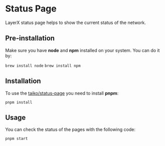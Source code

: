 # Status Page

LayerX status page helps to show the current status of the network.

## Pre-installation

Make sure you have **node** and **npm** installed on your system. You can do it by:

`brew install node`
`brew install npm`

## Installation

To use the [taiko/status-page](https://github.com/taikoxyz/layerx-mono/edit/main/packages/status-page) you need to install **pnpm**:

`pnpm install`

## Usage

You can check the status of the pages with the following code:

`pnpm start`
